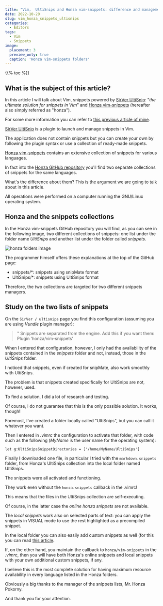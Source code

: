 ```yaml
---
title: "Vim,  UltiSnips and Honza vim-snippets: difference and management of the snippets and UltiSnips folders"
date: 2022-10-20
slug: vim_honza_snippets_ultisnips
categories:
  - Editors
tags:
  - Vim
  - Snippets
image:
  placement: 3
  preview_only: true 
  caption: 'Honza vim-snippets folders'
---
```


{{% toc %}}


## What is the subject of this article?

  In this article I will talk about Vim,  snippets powered by  [SirVer UltiSnip](https://github.com/sirver/UltiSnips): "_the ultimate solution for snippets in Vim_" and [Honza vim-snippets](https://github.com/honza/vim-snippets) (hereafter also simply referred as "honza").

 For some more information you can refer to [this previous article of mine](https://francopasut.netlify.app/post/vim_markdown_snippet_url/).


[SirVer UltiSnip](https://github.com/sirver/UltiSnips) is a plugin to launch and manage snippets in Vim.

The application does not contain snippets but you can create your own by following the plugin syntax or use a collection of ready-made snippets.

[Honza vim-snippets](https://github.com/honza/vim-snippets) contains an extensive collection of snippets for various languages.

In fact into the [Honza GitHub repository](https://github.com/honza/vim-snippets) you'll find two separate collections of snippets for the same languages.

What's the difference about them? This is the argument we are going to talk about in this article.

All operations were performed on a computer running the GNU/Linux operating system.

## Honza and the snippets collections

In the Honza vim-snippets GitHub repository you will find, as you can see in the following image,  two different collections of snippets: one list under the folder name *UltiSnips* and  another list under the folder called *snippets*.


![honza folders image](honza-folders-decorated.jpg)

The programmer himself offers these explanations at the top of the GitHub page:

- snippets/*: snippets using snipMate format
- UltiSnips/*: snippets using UltiSnips format

Therefore, the two collections are targeted for two different snippets managers.

## Study on the two lists of snippets

On the `SirVer / ultisnips` page you find this configuration (assuming you are using _Vundle_ plugin manager):

>" Snippets are separated from the engine. Add this if you want them:
>Plugin 'honza/vim-snippets'

When I entered that configuration, however, I only had the availability of the snippets contained in the *snippets* folder and not, instead, those in the *UltiSnips* folder.

I noticed that snippets, even if created for snipMate, also work smoothly with UltiSnips.

The problem is that snippets created specifically for UltiSnips are not, however, used.

To find a solution, I did a lot of research and testing.

Of course, I do not guarantee that this is the only possible solution. It works, though!

Foremost,  I've created a folder locally called "UltiSnips",  but you can call it whatever you want.

Then I entered in *.vimrc* the configuration to activate that folder, with code such as the following (*MyName* is the user name for the operating system):

```vim
let g:UltiSnipsSnippetDirectories = ['/home/MyName/UltiSnips']
```
Finally I downloaded one file, in particular I tried with the `markdown.snippets` folder,  from Honza's UltiSnips collection into the local folder named UltiSnips.

The snippets were all activated and functioning. 

They work even without the `honza.snippets` callback in the .vimrc!

This means that the files in the UltiSnips collection are self-executing. 

Of course, in the latter case the *online honza snippets* are not available.

The *local snippets* work also on selected parts of text: you can apply the snippets in VISUAL mode to use the rest highlighted as a precompiled snippet.

In the local folder you can also easily add custom snippets as well (for this you can read [this article](https://francopasut.netlify.app/post/vim_markdown_snippet_url/).


If, on the other hand, you maintain the callback to `honza/vim-snippets` in the *.vimrc*, then you will have both Honza's online snippets and local snippets with your own additional custom snippets, if any.

I believe this is the most complete solution for having maximum resource availability in every language listed in the Honza folders.

Obviously a big thanks to the manager of the snippets lists,  Mr. Honza Pokorny.

And thank you for your attention.
